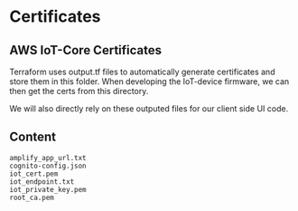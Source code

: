 # Certificates

## AWS IoT-Core Certificates

Terraform uses output.tf files to automatically generate certificates and store them in this folder.
When developing the IoT-device firmware, we can then get the certs from this directory.

We will also directly rely on these outputed files for our client side UI code.

## Content

```text
amplify_app_url.txt
cognito-config.json
iot_cert.pem
iot_endpoint.txt
iot_private_key.pem
root_ca.pem
```
